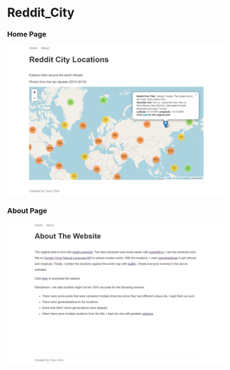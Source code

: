 # Reddit_City

### Home Page
![alt text](/public/img/HomePage2.jpg)

### About Page
![alt text](/public/img/About.jpg)